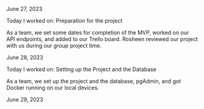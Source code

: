 June 27, 2023

Today I worked on:
Preparation for the project

As a team, we set some dates for completion of the MVP, worked on our API endpoints, and added to our Trello board. Rosheen reviewed our project with us during our group project time.

June 28, 2023

Today I worked on:
Setting up the Project and the Database

As a team, we set up the project and the database, pgAdmin, and got Docker running on our local devices.

June 29, 2023

